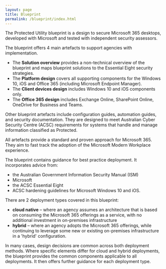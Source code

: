 ```yaml
---
layout: page
title: Blueprint
permalink: /blueprint/index.html
---
```


The Protected Utility blueprint is a design to secure Microsoft 365 desktops, developed with Microsoft and tested with independent security assessors.

The blueprint offers 4 main artefacts to support agencies with implementation.

* The **Solution overview** provides a non-technical overview of the blueprint and maps blueprint solutions to the Essential Eight security strategies.
*	The **Platform design** covers all supporting components for the Windows 10, iOS and Office 365 (including Microsoft Endpoint Manager).
*	The **Client devices design** includes Windows 10 and iOS components only.
*	The **Office 365 design** includes Exchange Online, SharePoint Online, OneDrive for Business and Teams.

Other blueprint artefacts include configuration guides, automation guides, and security documentation. They are designed to meet Australian Cyber Security Centre (ACSC) requirements for systems that handle and manage information classified as Protected. 

All artefacts provide a standard and proven approach for Microsoft 365. They aim to fast track the adoption of the Microsoft Modern Workplace experience.

The blueprint contains guidance for best practice deployment. It incorporates advice from:
* the Australian Government Information Security Manual (ISM)
* Microsoft
* the ACSC Essential Eight
* ACSC hardening guidelines for Microsoft Windows 10 and iOS. 

There are 2 deployment types covered in this blueprint:

* **cloud native** – where an agency assumes an architecture that is based on consuming the Microsoft 365 offerings as a service, with no additional investment in on-premises infrastructure
* **hybrid** – where an agency adopts the Microsoft 365 offerings, while continuing to leverage some new or existing on-premises infrastructure in a 'hybrid' configuration. 

In many cases, design decisions are common across both deployment methods. Where specific elements differ for cloud and hybrid deployments, the blueprint provides the common components applicable to all deployments. It then offers further guidance for each deployment type.
